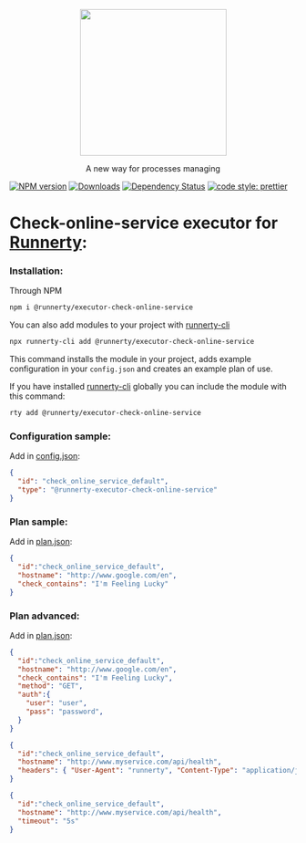 <p align="center">
  <a href="http://runnerty.io">
    <img height="257" src="https://runnerty.io/assets/header/logo-stroked.png">
  </a>
  <p align="center">A new way for processes managing</p>
</p>

[![NPM version][npm-image]][npm-url] [![Downloads][downloads-image]][npm-url] [![Dependency Status][david-badge]][david-badge-url]
<a href="#badge">
  <img alt="code style: prettier" src="https://img.shields.io/badge/code_style-prettier-ff69b4.svg">
</a>

# Check-online-service executor for [Runnerty]:

### Installation:
Through NPM

```bash
npm i @runnerty/executor-check-online-service
```

You can also add modules to your project with [runnerty-cli]

```bash
npx runnerty-cli add @runnerty/executor-check-online-service
```

This command installs the module in your project, adds example configuration in your `config.json` and creates an example plan of use.

If you have installed [runnerty-cli] globally you can include the module with this command:

```bash
rty add @runnerty/executor-check-online-service
```

### Configuration sample:
Add in [config.json]:
```json
{
  "id": "check_online_service_default",
  "type": "@runnerty-executor-check-online-service"
}
```

### Plan sample:
Add in [plan.json]:
```json
{
  "id":"check_online_service_default",
  "hostname": "http://www.google.com/en",
  "check_contains": "I'm Feeling Lucky"
}
```

### Plan advanced:
Add in [plan.json]:
```json
{
  "id":"check_online_service_default",
  "hostname": "http://www.google.com/en",
  "check_contains": "I'm Feeling Lucky",
  "method": "GET",
  "auth":{
    "user": "user",
    "pass": "password",
  }
}
```
```json
{
  "id":"check_online_service_default",
  "hostname": "http://www.myservice.com/api/health",
  "headers": { "User-Agent": "runnerty", "Content-Type": "application/json" }
}
```
```json
{
  "id":"check_online_service_default",
  "hostname": "http://www.myservice.com/api/health",
  "timeout": "5s"
}
```

[Runnerty]: http://www.runnerty.io
[downloads-image]: https://img.shields.io/npm/dm/@runnerty/executor-check-online-service.svg
[npm-url]: https://www.npmjs.com/package/@runnerty/executor-check-online-service
[npm-image]: https://img.shields.io/npm/v/@runnerty/executor-check-online-service.svg
[david-badge]: https://david-dm.org/runnerty/executor-check-online-service.svg
[david-badge-url]: https://david-dm.org/runnerty/executor-check-online-service
[config.json]: http://docs.runnerty.io/config/
[plan.json]: http://docs.runnerty.io/plan/
[runnerty-cli]: https://www.npmjs.com/package/runnerty-cli
